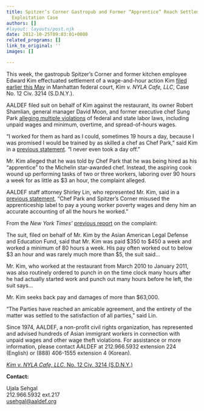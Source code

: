 ```yaml
---
title: Spitzer’s Corner Gastropub and Former “Apprentice” Reach Settlement in Labor
  Exploitation Case
authors: []
#layout: layouts/post.njk
date: 2012-10-25T09:03:01+0000
related_programs: []
link_to_original: ''
images: []

---
```

This week, the gastropub Spitzer’s Corner and former kitchen employee Edward Kim effectuated settlement of a wage-and-hour action Kim [filed earlier this May](/press-release/well-known-nyc-chef-and-restaurant-sued-for-exploiting-apprentice-for-cheap-labor/) in Manhattan federal court, _Kim v. NYLA Cafe, LLC_, Case No. 12 Civ. 3214 (S.D.N.Y.).

AALDEF filed suit on behalf of Kim against the restaurant, its owner Robert Shamlian, general manager David Moon, and former executive chef Sung Park [alleging multiple violations](/uploads/pdf/Complaint%20Kim%20v%20%20NYLA%20Cafe%20LLC%2012-CV-3214%20%28S%20D%20N%20Y%20%29.pdf) of federal and state labor laws, including unpaid wages and minimum, overtime, and spread-of-hours wages.

“I worked for them as hard as I could, sometimes 19 hours a day, because I was promised I would be trained by as skilled a chef as Chef Park,” said Kim in a [previous statement](/press-release/well-known-nyc-chef-and-restaurant-sued-for-exploiting-apprentice-for-cheap-labor/). “I never even took a day off.”

Mr. Kim alleged that he was told by Chef Park that he was being hired as his “apprentice” to the Michelin star-awarded chef. Instead, the aspiring cook wound up performing tasks of two or three workers, laboring over 90 hours a week for as little as $3 an hour, the complaint alleged.

AALDEF staff attorney Shirley Lin, who represented Mr. Kim, said in a [previous statement](/press-release/well-known-nyc-chef-and-restaurant-sued-for-exploiting-apprentice-for-cheap-labor/), “Chef Park and Spitzer’s Corner misused the apprenticeship label to pay a young worker poverty wages and deny him an accurate accounting of all the hours he worked.”

From the _New York Times’_ [previous report](https://cityroom.blogs.nytimes.com/2012/04/26/in-suit-ex-worker-accuses-restaurant-of-violating-labor-laws/) on the complaint:

The suit, filed on behalf of Mr. Kim by the Asian American Legal Defense and Education Fund, said that Mr. Kim was paid $350 to $450 a week and worked a minimum of 80 hours a week. His pay often worked out to below $3 an hour and was rarely much more than $5, the suit said…

Mr. Kim, who worked at the restaurant from March 2010 to January 2011, was also routinely ordered to punch in on the time clock many hours after he had actually started work and punch out many hours before he left, the suit says…

Mr. Kim seeks back pay and damages of more than $63,000.

“The Parties have reached an amicable agreement, and the entirety of the matter was settled to the satisfaction of all parties,” said Lin.

Since 1974, AALDEF, a non-profit civil rights organization, has represented and advised hundreds of Asian immigrant workers in connection with unpaid wages and other wage theft violations.  For assistance or more information, please contact AALDEF at 212.966.5932 extension 224 (English) or (888) 406-1555 extension 4 (Korean).

[_Kim v. NYLA Cafe, LLC_, No. 12 Civ. 3214 (S.D.N.Y.)](/uploads/pdf/Complaint%20Kim%20v%20%20NYLA%20Cafe%20LLC%2012-CV-3214%20%28S%20D%20N%20Y%20%29.pdf)

**Contact:**

Ujala Sehgal  
212\.966.5932 ext.217  
usehgal@aaldef.org